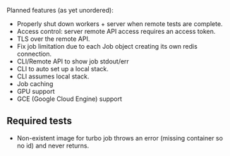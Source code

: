 Planned features (as yet unordered):

 - Properly shut down workers + server when remote tests are complete.
 - Access control: server remote API access requires an access token.
 - TLS over the remote API.
 - Fix job limitation due to each Job object creating its own redis connection.
 - CLI/Remote API to show job stdout/err
 - CLI to auto set up a local stack.
 - CLI assumes local stack.
 - Job caching
 - GPU support
 - GCE (Google Cloud Engine) support

## Required tests

 - Non-existent image for turbo job throws an error (missing container so no id) and never returns.
